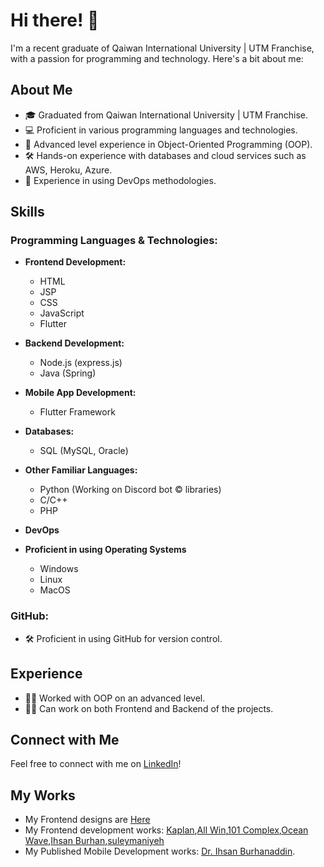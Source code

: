 # Hi there! 👋

I'm a recent graduate of Qaiwan International University | UTM Franchise, with a passion for programming and technology. Here's a bit about me:

## About Me

- 🎓 Graduated from Qaiwan International University | UTM Franchise.
- 💻 Proficient in various programming languages and technologies.
- 🌟 Advanced level experience in Object-Oriented Programming (OOP).
- 🛠️ Hands-on experience with databases and cloud services such as AWS, Heroku, Azure.
- 🚀 Experience in using DevOps methodologies.

## Skills

### Programming Languages & Technologies:

- **Frontend Development:**
  - HTML
  - JSP
  - CSS
  - JavaScript
  - Flutter

- **Backend Development:**
  - Node.js (express.js)
  - Java (Spring)

- **Mobile App Development:**
  - Flutter Framework

- **Databases:**
  - SQL (MySQL, Oracle)

- **Other Familiar Languages:**
  - Python (Working on Discord bot © libraries)
  - C/C++
  - PHP

- **DevOps**
  
- **Proficient in using Operating Systems**
  -  Windows
  -  Linux
  -  MacOS


### GitHub:

- 🛠️ Proficient in using GitHub for version control.

## Experience

- 👨‍💻 Worked with OOP on an advanced level.
- 👨‍💼 Can work on both Frontend and Backend of the projects.

## Connect with Me

Feel free to connect with me on [LinkedIn](https://www.linkedin.com/in/alan-ali-0948ba211/)!

## My Works
- My Frontend designs are [Here](https://dribbble.com/Sherlockian)
- My Frontend development works: [Kaplan](https://kaplaniq.com/home),[All Win](https://all-win.co/),[101 Complex](https://101complex.com/),[Ocean Wave](https://ocean-wave.co/),[Ihsan Burhan](https://ihsanburhan.com/),[suleymaniyeh](https://sulaimaniy.com/)
- My Published Mobile Development works: [Dr. Ihsan Burhanaddin](https://play.google.com/store/apps/details?id=com.smarthand.ihsanburhan__a&hl=en&gl=US).
